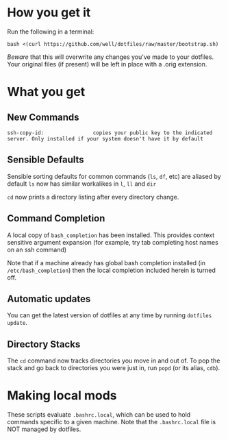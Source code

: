 # How you get it

Run the following in a terminal:

    bash <(curl https://github.com/well/dotfiles/raw/master/bootstrap.sh)

*Beware* that this will overwrite any changes you've made to your dotfiles. 
Your original files (if present) will be left in place with a .orig extension.
 
# What you get

## New Commands

    ssh-copy-id:				copies your public key to the indicated server. Only installed if your system doesn't have it by default

## Sensible Defaults

Sensible sorting defaults for common commands (`ls`, `df`, etc) are aliased by default
`ls` now has similar workalikes in `l`, `ll` and `dir`

`cd` now prints a directory listing after every directory change. 

## Command Completion

A local copy of `bash_completion` has been installed. This provides context sensitive argument expansion (for example, try tab completing host names on an ssh command)

Note that if a machine already has global bash completion installed (in `/etc/bash_completion`) then the local completion included herein is turned off.

## Automatic updates

You can get the latest version of dotfiles at any time by running `dotfiles update`. 

## Directory Stacks

The `cd` command now tracks directories you move in and out of. To pop the stack and go back to directories you were just in, run `popd` (or its alias, `cdb`). 

# Making local mods
These scripts evaluate `.bashrc.local`, which can be used to hold commands 
specific to a given machine. Note that the `.bashrc.local` file is NOT managed
by dotfiles.
